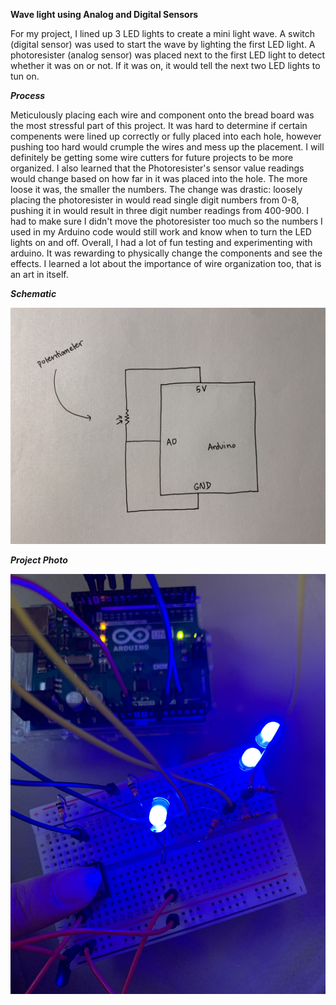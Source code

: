 **Wave light using Analog and Digital Sensors** 

For my project, I lined up 3 LED lights to create a mini light wave. A switch (digital sensor) was used to start the wave by lighting the first LED light. A photoresister (analog sensor) was placed next to the first LED light to detect whether it was on or not. If it was on, it would tell the next two LED lights to tun on. 

***Process***

Meticulously placing each wire and component onto the bread board was the most stressful part of this project. It was hard to determine if certain compenents were lined up correctly or fully placed into each hole, however pushing too hard would crumple the wires and mess up the placement. I will definitely be getting some wire cutters for future projects to be more organized. I also learned that the Photoresister's sensor value readings would change based on how far in it was placed into the hole. The more loose it was, the smaller the numbers. The change was drastic: loosely placing the photoresister in would read single digit numbers from 0-8, pushing it in would result in three digit number readings from 400-900. I had to make sure I didn't move the photoresister too much so the numbers I used in my Arduino code would still work and know when to turn the LED lights on and off. Overall, I had a lot of fun testing and experimenting with arduino. It was rewarding to physically change the components and see the effects. I learned a lot about the importance of wire organization too, that is an art in itself. 

***Schematic***

![](schematic.jpeg)

***Project Photo***

![](project.jpeg)

